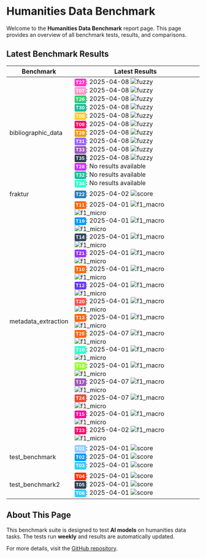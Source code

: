 
# Humanities Data Benchmark
Welcome to the **Humanities Data Benchmark** report page. This page provides an overview of all benchmark tests, 
results, and comparisons.

## Latest Benchmark Results

<script src="https://code.jquery.com/jquery-3.6.0.min.js"></script>
<link rel="stylesheet" href="https://cdn.datatables.net/1.13.6/css/jquery.dataTables.min.css">
<script src="https://cdn.datatables.net/1.13.6/js/jquery.dataTables.min.js"></script><style>
    /* Square styles */
    .test-rectangle {
        display: inline-block;
        height: 20px;
        border-radius: 3px;
        text-align: center;
        line-height: 20px;
        font-size: 10px;
        font-weight: regular;
        color: white;
        padding: 0 5px;
        white-space: nowrap;
        overflow: hidden;
        text-overflow: ellipsis;
    }
    .test-square {
        display: inline-block;
        width: 30px;
        height: 20px;
        border-radius: 3px;
        text-align: center;
        line-height: 20px;
        font-size: 12px;
        font-weight: bold;
        color: white;
    }
</style>
<table id="data-table" class="display">
  <thead><tr>
    <th>Benchmark</th>
    <th>Latest Results</th>

  </tr></thead>
  <tbody>
<tr>
    <td>bibliographic_data</td>
    <td><a href='archive/2025-04-08/T27'><span class='test-square' style='background-color: #ff33cc;'>T27</span></a>: 2025-04-08 <img src="https://img.shields.io/badge/fuzzy-0.542559972348987-brightgreen" alt="fuzzy"><br><a href='archive/2025-04-08/T07'><span class='test-square' style='background-color: #ff99cc;'>T07</span></a>: 2025-04-08 <img src="https://img.shields.io/badge/fuzzy-0.5221237573352593-brightgreen" alt="fuzzy"><br><a href='archive/2025-04-08/T26'><span class='test-square' style='background-color: #2ecc71;'>T26</span></a>: 2025-04-08 <img src="https://img.shields.io/badge/fuzzy-0.21056899427259693-brightgreen" alt="fuzzy"><br><a href='archive/2025-04-08/T30'><span class='test-square' style='background-color: #1abc9c;'>T30</span></a>: 2025-04-08 <img src="https://img.shields.io/badge/fuzzy-0.05121848092132404-brightgreen" alt="fuzzy"><br><a href='archive/2025-04-08/T08'><span class='test-square' style='background-color: #ffcc33;'>T08</span></a>: 2025-04-08 <img src="https://img.shields.io/badge/fuzzy-0.0-brightgreen" alt="fuzzy"><br><a href='archive/2025-04-08/T09'><span class='test-square' style='background-color: #ff0066;'>T09</span></a>: 2025-04-08 <img src="https://img.shields.io/badge/fuzzy-0.0-brightgreen" alt="fuzzy"><br><a href='archive/2025-04-08/T29'><span class='test-square' style='background-color: #f39c12;'>T29</span></a>: 2025-04-08 <img src="https://img.shields.io/badge/fuzzy-0.0-brightgreen" alt="fuzzy"><br><a href='archive/2025-04-08/T31'><span class='test-square' style='background-color: #9966ff;'>T31</span></a>: 2025-04-08 <img src="https://img.shields.io/badge/fuzzy-0.0-brightgreen" alt="fuzzy"><br><a href='archive/2025-04-08/T33'><span class='test-square' style='background-color: #9b59b6;'>T33</span></a>: 2025-04-08 <img src="https://img.shields.io/badge/fuzzy-0.0-brightgreen" alt="fuzzy"><br><a href='archive/2025-04-08/T35'><span class='test-square' style='background-color: #2c3e50;'>T35</span></a>: 2025-04-08 <img src="https://img.shields.io/badge/fuzzy-0.0-brightgreen" alt="fuzzy"><br><span class='test-square' style='background-color: #cc33ff;'>T28</span>: No results available<br><span class='test-square' style='background-color: #1abc9c;'>T32</span>: No results available<br><span class='test-square' style='background-color: #33ffcc;'>T34</span>: No results available<br></td>
</tr>
<tr>
    <td>fraktur</td>
    <td><a href='archive/2025-04-02/T22'><span class='test-square' style='background-color: #2980b9;'>T22</span></a>: 2025-04-02 <img src="https://img.shields.io/badge/score-niy-brightgreen" alt="score"><br></td>
</tr>
<tr>
    <td>metadata_extraction</td>
    <td><a href='archive/2025-04-01/T11'><span class='test-square' style='background-color: #ff6600;'>T11</span></a>: 2025-04-01 <img src="https://img.shields.io/badge/f1_macro-0.5502508051447442-brightgreen" alt="f1_macro"> <img src="https://img.shields.io/badge/f1_micro-0.5793103448275863-brightgreen" alt="f1_micro"><br><a href='archive/2025-04-01/T19'><span class='test-square' style='background-color: #0099ff;'>T19</span></a>: 2025-04-01 <img src="https://img.shields.io/badge/f1_macro-0.5612242959703547-brightgreen" alt="f1_macro"> <img src="https://img.shields.io/badge/f1_micro-0.5774647887323944-brightgreen" alt="f1_micro"><br><a href='archive/2025-04-01/T14'><span class='test-square' style='background-color: #34495e;'>T14</span></a>: 2025-04-01 <img src="https://img.shields.io/badge/f1_macro-0.554063932353406-brightgreen" alt="f1_macro"> <img src="https://img.shields.io/badge/f1_micro-0.5704225352112676-brightgreen" alt="f1_micro"><br><a href='archive/2025-04-01/T21'><span class='test-square' style='background-color: #9933ff;'>T21</span></a>: 2025-04-01 <img src="https://img.shields.io/badge/f1_macro-0.5516959064327486-brightgreen" alt="f1_macro"> <img src="https://img.shields.io/badge/f1_micro-0.5655172413793104-brightgreen" alt="f1_micro"><br><a href='archive/2025-04-01/T10'><span class='test-square' style='background-color: #ff6600;'>T10</span></a>: 2025-04-01 <img src="https://img.shields.io/badge/f1_macro-0.52045159194282-brightgreen" alt="f1_macro"> <img src="https://img.shields.io/badge/f1_micro-0.5231788079470199-brightgreen" alt="f1_micro"><br><a href='archive/2025-04-01/T12'><span class='test-square' style='background-color: #6633ff;'>T12</span></a>: 2025-04-01 <img src="https://img.shields.io/badge/f1_macro-0.5085154955123995-brightgreen" alt="f1_macro"> <img src="https://img.shields.io/badge/f1_micro-0.511326860841424-brightgreen" alt="f1_micro"><br><a href='archive/2025-04-01/T20'><span class='test-square' style='background-color: #ff5050;'>T20</span></a>: 2025-04-01 <img src="https://img.shields.io/badge/f1_macro-0.4940796180052578-brightgreen" alt="f1_macro"> <img src="https://img.shields.io/badge/f1_micro-0.49504950495049505-brightgreen" alt="f1_micro"><br><a href='archive/2025-04-01/T13'><span class='test-square' style='background-color: #ff6600;'>T13</span></a>: 2025-04-01 <img src="https://img.shields.io/badge/f1_macro-0.46274808931963324-brightgreen" alt="f1_macro"> <img src="https://img.shields.io/badge/f1_micro-0.4585987261146497-brightgreen" alt="f1_micro"><br><a href='archive/2025-04-07/T25'><span class='test-square' style='background-color: #ff6600;'>T25</span></a>: 2025-04-07 <img src="https://img.shields.io/badge/f1_macro-0.47339800117577896-brightgreen" alt="f1_macro"> <img src="https://img.shields.io/badge/f1_micro-0.43781094527363185-brightgreen" alt="f1_micro"><br><a href='archive/2025-04-01/T16'><span class='test-square' style='background-color: #33ffcc;'>T16</span></a>: 2025-04-01 <img src="https://img.shields.io/badge/f1_macro-0.43630472577841-brightgreen" alt="f1_macro"> <img src="https://img.shields.io/badge/f1_micro-0.43278688524590164-brightgreen" alt="f1_micro"><br><a href='archive/2025-04-01/T18'><span class='test-square' style='background-color: #99ff33;'>T18</span></a>: 2025-04-01 <img src="https://img.shields.io/badge/f1_macro-0.42007290954659376-brightgreen" alt="f1_macro"> <img src="https://img.shields.io/badge/f1_micro-0.42996742671009774-brightgreen" alt="f1_micro"><br><a href='archive/2025-04-07/T17'><span class='test-square' style='background-color: #9b59b6;'>T17</span></a>: 2025-04-07 <img src="https://img.shields.io/badge/f1_macro-0.3921004060538944-brightgreen" alt="f1_macro"> <img src="https://img.shields.io/badge/f1_micro-0.39999999999999997-brightgreen" alt="f1_micro"><br><a href='archive/2025-04-07/T24'><span class='test-square' style='background-color: #e74c3c;'>T24</span></a>: 2025-04-07 <img src="https://img.shields.io/badge/f1_macro-0.3362779156327543-brightgreen" alt="f1_macro"> <img src="https://img.shields.io/badge/f1_micro-0.37383177570093457-brightgreen" alt="f1_micro"><br><a href='archive/2025-04-01/T15'><span class='test-square' style='background-color: #ff0099;'>T15</span></a>: 2025-04-01 <img src="https://img.shields.io/badge/f1_macro-0.3694170771756979-brightgreen" alt="f1_macro"> <img src="https://img.shields.io/badge/f1_micro-0.3701298701298701-brightgreen" alt="f1_micro"><br><a href='archive/2025-04-02/T23'><span class='test-square' style='background-color: #ff0066;'>T23</span></a>: 2025-04-02 <img src="https://img.shields.io/badge/f1_macro-0.32800204394481347-brightgreen" alt="f1_macro"> <img src="https://img.shields.io/badge/f1_micro-0.3264094955489614-brightgreen" alt="f1_micro"><br></td>
</tr>
<tr>
    <td>test_benchmark</td>
    <td><a href='archive/2025-04-01/T01'><span class='test-square' style='background-color: #99ccff;'>T01</span></a>: 2025-04-01 <img src="https://img.shields.io/badge/score-niy-brightgreen" alt="score"><br><a href='archive/2025-04-01/T02'><span class='test-square' style='background-color: #0099ff;'>T02</span></a>: 2025-04-01 <img src="https://img.shields.io/badge/score-niy-brightgreen" alt="score"><br><a href='archive/2025-04-01/T03'><span class='test-square' style='background-color: #33ccff;'>T03</span></a>: 2025-04-01 <img src="https://img.shields.io/badge/score-niy-brightgreen" alt="score"><br></td>
</tr>
<tr>
    <td>test_benchmark2</td>
    <td><a href='archive/2025-04-01/T04'><span class='test-square' style='background-color: #ff3300;'>T04</span></a>: 2025-04-01 <img src="https://img.shields.io/badge/score-niy-brightgreen" alt="score"><br><a href='archive/2025-04-01/T05'><span class='test-square' style='background-color: #2c3e50;'>T05</span></a>: 2025-04-01 <img src="https://img.shields.io/badge/score-niy-brightgreen" alt="score"><br><a href='archive/2025-04-01/T06'><span class='test-square' style='background-color: #33ccff;'>T06</span></a>: 2025-04-01 <img src="https://img.shields.io/badge/score-niy-brightgreen" alt="score"><br></td>
</tr>

  </tbody>
</table>

<script>
  $(document).ready(function() {
    $('#data-table').DataTable({
      "paging": true,
      "searching": true,
      "ordering": true,
      "info": true,
      "lengthMenu": [[10, 20, -1], [10, 20, "All"]],
    });
  });
</script>



## About This Page
This benchmark suite is designed to test **AI models** on humanities data tasks. The tests run **weekly** and 
results are automatically updated.

For more details, visit the [GitHub repository](https://github.com/RISE-UNIBAS/humanities_data_benchmark).